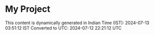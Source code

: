 # My Project

This content is dynamically generated in Indian Time (IST): 2024-07-13 03:51:12 IST
Converted to UTC: 2024-07-12 22:21:12 UTC
